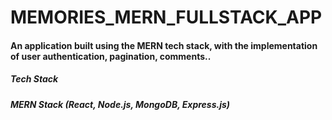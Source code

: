 # MEMORIES_MERN_FULLSTACK_APP

<h4>An application built using the MERN tech stack, with the implementation of user authentication, pagination, comments..</h4>


<h5>Tech Stack<h5>

MERN Stack (React, Node.js, MongoDB, Express.js)
